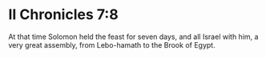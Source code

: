 # II Chronicles 7:8

At that time Solomon held the feast for seven days, and all Israel with him, a very great assembly, from Lebo-hamath to the Brook of Egypt.
